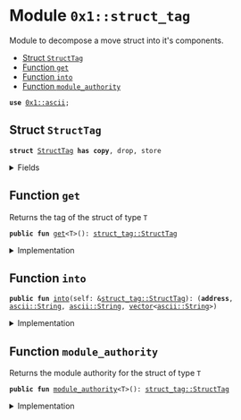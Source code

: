 
<a name="0x1_struct_tag"></a>

# Module `0x1::struct_tag`

Module to decompose a move struct into it's components.


-  [Struct `StructTag`](#0x1_struct_tag_StructTag)
-  [Function `get`](#0x1_struct_tag_get)
-  [Function `into`](#0x1_struct_tag_into)
-  [Function `module_authority`](#0x1_struct_tag_module_authority)


<pre><code><b>use</b> <a href="ascii.md#0x1_ascii">0x1::ascii</a>;
</code></pre>



<a name="0x1_struct_tag_StructTag"></a>

## Struct `StructTag`



<pre><code><b>struct</b> <a href="struct_tag.md#0x1_struct_tag_StructTag">StructTag</a> <b>has</b> <b>copy</b>, drop, store
</code></pre>



<details>
<summary>Fields</summary>


<dl>
<dt>
<code>address_: <b>address</b></code>
</dt>
<dd>
 Address of the entity that the struct belongs to.
 taking <code>00000000000000000000000000000001::option::Option&lt;u64&gt;</code> for example,
 the address will be <code>00000000000000000000000000000001</code>
</dd>
<dt>
<code>module_name: <a href="ascii.md#0x1_ascii_String">ascii::String</a></code>
</dt>
<dd>
 the name of the module where the struct is defined.
 using the example struct above the module name should be <code><a href="option.md#0x1_option">option</a></code>
</dd>
<dt>
<code>struct_name: <a href="ascii.md#0x1_ascii_String">ascii::String</a></code>
</dt>
<dd>
 the name of the struct itself.
 using the example struct above the module name should be <code>Option</code>
</dd>
<dt>
<code>generics: <a href="vector.md#0x1_vector">vector</a>&lt;<a href="ascii.md#0x1_ascii_String">ascii::String</a>&gt;</code>
</dt>
<dd>
 the generics or tyepe params of the struct.
 using the example struct above the module name should be <code><a href="vector.md#0x1_vector">vector</a>["u64"]</code>
</dd>
</dl>


</details>

<a name="0x1_struct_tag_get"></a>

## Function `get`

Returns the tag of the struct of type <code>T</code>


<pre><code><b>public</b> <b>fun</b> <a href="struct_tag.md#0x1_struct_tag_get">get</a>&lt;T&gt;(): <a href="struct_tag.md#0x1_struct_tag_StructTag">struct_tag::StructTag</a>
</code></pre>



<details>
<summary>Implementation</summary>


<pre><code><b>public</b> <b>native</b> <b>fun</b> <a href="struct_tag.md#0x1_struct_tag_get">get</a>&lt;T&gt;(): <a href="struct_tag.md#0x1_struct_tag_StructTag">StructTag</a>;
</code></pre>



</details>

<a name="0x1_struct_tag_into"></a>

## Function `into`



<pre><code><b>public</b> <b>fun</b> <a href="struct_tag.md#0x1_struct_tag_into">into</a>(self: &<a href="struct_tag.md#0x1_struct_tag_StructTag">struct_tag::StructTag</a>): (<b>address</b>, <a href="ascii.md#0x1_ascii_String">ascii::String</a>, <a href="ascii.md#0x1_ascii_String">ascii::String</a>, <a href="vector.md#0x1_vector">vector</a>&lt;<a href="ascii.md#0x1_ascii_String">ascii::String</a>&gt;)
</code></pre>



<details>
<summary>Implementation</summary>


<pre><code><b>public</b> <b>fun</b> <a href="struct_tag.md#0x1_struct_tag_into">into</a>(self: &<a href="struct_tag.md#0x1_struct_tag_StructTag">StructTag</a>): (<b>address</b>, String, String, <a href="vector.md#0x1_vector">vector</a>&lt;String&gt;) {
    (self.address_, self.module_name, self.struct_name, self.generics)
}
</code></pre>



</details>

<a name="0x1_struct_tag_module_authority"></a>

## Function `module_authority`

Returns the module authority for the struct of type <code>T</code>


<pre><code><b>public</b> <b>fun</b> <a href="struct_tag.md#0x1_struct_tag_module_authority">module_authority</a>&lt;T&gt;(): <a href="struct_tag.md#0x1_struct_tag_StructTag">struct_tag::StructTag</a>
</code></pre>



<details>
<summary>Implementation</summary>


<pre><code><b>public</b> <b>fun</b> <a href="struct_tag.md#0x1_struct_tag_module_authority">module_authority</a>&lt;T&gt;(): <a href="struct_tag.md#0x1_struct_tag_StructTag">StructTag</a> {
    <b>let</b> <a href="struct_tag.md#0x1_struct_tag_StructTag">StructTag</a> {
        address_,
        module_name,
        struct_name: _,
        generics: _
    } = <a href="struct_tag.md#0x1_struct_tag_get">get</a>&lt;T&gt;();

    <a href="struct_tag.md#0x1_struct_tag_StructTag">StructTag</a> {
        address_,
        module_name,
        struct_name: <a href="ascii.md#0x1_ascii_string">ascii::string</a>(b"Witness"),
        generics: <a href="vector.md#0x1_vector">vector</a>[]
    }
}
</code></pre>



</details>


[//]: # ("File containing references which can be used from documentation")
